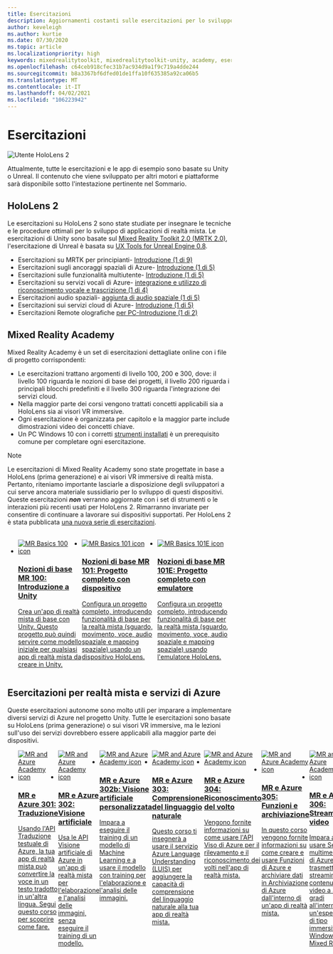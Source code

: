 ```yaml
---
title: Esercitazioni
description: Aggiornamenti costanti sulle esercitazioni per lo sviluppo di realtà mista offerte per HoloLens e i servizi di Azure.
author: keveleigh
ms.author: kurtie
ms.date: 07/30/2020
ms.topic: article
ms.localizationpriority: high
keywords: mixedrealitytoolkit, mixedrealitytoolkit-unity, academy, esercitazione, visore VR realtà mista, visore VR di windows mixed reality, visore per realtà virtuale, unity, unreal, HoloLens, ancoraggi nello spazio di Azure, servizi vocali di Azure
ms.openlocfilehash: c64ceb918cfec31b7ac934d9a1f9c719a4dde244
ms.sourcegitcommit: b8a3367bf6dfed01de1ffa10f635385a92ca06b5
ms.translationtype: MT
ms.contentlocale: it-IT
ms.lasthandoff: 04/02/2021
ms.locfileid: "106223942"
---
```

# <a name="tutorials"></a>Esercitazioni

![Utente HoloLens 2](images/08_Tutorials.png)

Attualmente, tutte le esercitazioni e le app di esempio sono basate su Unity o Unreal. Il contenuto che viene sviluppato per altri motori e piattaforme sarà disponibile sotto l'intestazione pertinente nel Sommario.

## <a name="hololens-2"></a>HoloLens 2 

Le esercitazioni su HoloLens 2 sono state studiate per insegnare le tecniche e le procedure ottimali per lo sviluppo di applicazioni di realtà mista. Le esercitazioni di Unity sono basate sul [Mixed Reality Toolkit 2.0 (MRTK 2.0)](https://github.com/microsoft/MixedRealityToolkit-Unity), l'esercitazione di Unreal è basata su [UX Tools for Unreal Engine 0.8](https://github.com/microsoft/MixedReality-UXTools-Unreal).

* Esercitazioni su MRTK per principianti- [Introduzione (1 di 9)](tutorials/mr-learning-base-01.md)
* Esercitazioni sugli ancoraggi spaziali di Azure- [Introduzione (1 di 5)](tutorials/mr-learning-asa-01.md)
* Esercitazioni sulle funzionalità multiutente- [Introduzione (1 di 5)](tutorials/mr-learning-sharing-01.md)
* Esercitazioni su servizi vocali di Azure- [integrazione e utilizzo di riconoscimento vocale e trascrizione (1 di 4)](tutorials/mrlearning-speechSDK-ch1.md)
* Esercitazioni audio spaziali- [aggiunta di audio spaziale (1 di 5)](tutorials/unity-spatial-audio-ch1.md)
* Esercitazioni sui servizi cloud di Azure- [Introduzione (1 di 5)](tutorials/mr-learning-azure-01.md)
* Esercitazioni Remote olografiche [per PC-Introduzione (1 di 2)](tutorials/mr-learning-pc-holographic-remoting-01.md)

## <a name="mixed-reality-academy"></a>Mixed Reality Academy 

Mixed Reality Academy è un set di esercitazioni dettagliate online con i file di progetto corrispondenti:

* Le esercitazioni trattano argomenti di livello 100, 200 e 300, dove: il livello 100 riguarda le nozioni di base dei progetti, il livello 200 riguarda i principali blocchi predefiniti e il livello 300 riguarda l'integrazione dei servizi cloud.
* Nella maggior parte dei corsi vengono trattati concetti applicabili sia a HoloLens sia ai visori VR immersive.
* Ogni esercitazione è organizzata per capitolo e la maggior parte include dimostrazioni video dei concetti chiave.
* Un PC Windows 10 con i corretti [strumenti installati](../install-the-tools.md) è un prerequisito comune per completare ogni esercitazione.

>[!NOTE]
>Le esercitazioni di Mixed Reality Academy sono state progettate in base a HoloLens (prima generazione) e ai visori VR immersive di realtà mista. Pertanto, riteniamo importante lasciarle a disposizione degli sviluppatori a cui serve ancora materiale sussidiario per lo sviluppo di questi dispositivi. Queste esercitazioni **_non_** verranno aggiornate con i set di strumenti o le interazioni più recenti usati per HoloLens 2. Rimarranno invariate per consentire di continuare a lavorare sui dispositivi supportati. Per HoloLens 2 è stata pubblicata [una nuova serie di esercitazioni](tutorials/mr-learning-base-01.md).

<br>
<ul id="cardtypes-W" class="cardsW panelContent" style="display: flex; margin-top: 0px;">
                            <li>
                                    <a href="tutorials/holograms-100.md" title="Nozioni di base MR 100" data-linktype="absolute-path">
                                    <div class="cardSize">
                                        <div class="cardPadding">
                                            <div class="card">
                                                <div class="cardImageOuter">
                                                    <div class="cardImage">
                                                        <img src="images/Holograms100.jpg" alt="MR Basics 100 icon">
                                                    </div>
                                                </div>
                                                <div class="cardText">
                                                    <h3>Nozioni di base MR 100: Introduzione a Unity</h3>
                                                    <p>Crea un'app di realtà mista di base con Unity. Questo progetto può quindi servire come modello iniziale per qualsiasi app di realtà mista da creare in Unity.</p>
                                                </div>
                                            </div>
                                        </div>
                                    </div>
                               </a>
                            </li>
                            <li>
                                  <a href="tutorials/holograms-101.md" title="Nozioni di base MR 101" data-linktype="absolute-path">
                                    <div class="cardSize">
                                        <div class="cardPadding">
                                            <div class="card">
                                                <div class="cardImageOuter">
                                                    <div class="cardImage">
                                                        <img src="images/Holograms101.jpg" alt="MR Basics 101 icon">
                                                    </div>
                                                </div>
                                                <div class="cardText">
                                                    <h3>Nozioni di base MR 101: Progetto completo con dispositivo</h3>
                                                    <p>Configura un progetto completo, introducendo funzionalità di base per la realtà mista (sguardo, movimento, voce, audio spaziale e mapping spaziale) usando un dispositivo HoloLens.</p>
                                                </div>
                                            </div>
                                        </div>
                                    </div>
                               </a>
                            </li>
                            <li>
                                <a href="tutorials/holograms-101e.md" title="Nozioni di base MR 101E" data-linktype="absolute-path">
                                    <div class="cardSize">
                                        <div class="cardPadding">
                                            <div class="card">
                                                <div class="cardImageOuter">
                                                    <div class="cardImage">
                                                        <img src="images/Holograms101E.jpg" alt="MR Basics 101E icon">
                                                    </div>
                                                </div>
                                                <div class="cardText">
                                                    <h3>Nozioni di base MR 101E: Progetto completo con emulatore</h3>
                                                    <p>Configura un progetto completo, introducendo funzionalità di base per la realtà mista (sguardo, movimento, voce, audio spaziale e mapping spaziale) usando l'emulatore HoloLens.</p>
                                                </div>
                                            </div>
                                        </div>
                                    </div>
                                  </a>
                            </li>
</ul>

## <a name="mixed-reality-and-azure-services-tutorials"></a>Esercitazioni per realtà mista e servizi di Azure

Queste esercitazioni autonome sono molto utili per imparare a implementare diversi servizi di Azure nel progetto Unity. Tutte le esercitazioni sono basate su HoloLens (prima generazione) o sui visori VR immersive, ma le lezioni sull'uso dei servizi dovrebbero essere applicabili alla maggior parte dei dispositivi.

<ul id="cardtypes-W" class="cardsW panelContent" style="display: flex; margin-top: 0px;">
    <li>
                                   <a href="tutorials/mr-azure-301.md" title="MR e Azure 301" data-linktype="absolute-path">
                              <div class="cardSize">
                                  <div class="cardPadding">
                                      <div class="card">
                                          <div class="cardImageOuter">
                                              <div class="cardImage">
                                                  <img src="images/MR-Azure-AcademyTile.jpg" alt="MR and Azure Academy icon">
                                              </div>
                                          </div>
                                          <div class="cardText">
                                              <h3>MR e Azure 301: Traduzione</h3>
                                              <p>Usando l'API Traduzione testuale di Azure, la tua app di realtà mista può convertire la voce in un testo tradotto in un'altra lingua. Segui questo corso per scoprire come fare.</p>
                                          </div>
                                      </div>
                                  </div>
                              </div>
                              </a>
                            </li>
                                 <li>
                                   <a href="tutorials/mr-azure-302.md" title="MR e Azure 302" data-linktype="absolute-path">
                              <div class="cardSize">
                                  <div class="cardPadding">
                                      <div class="card">
                                          <div class="cardImageOuter">
                                              <div class="cardImage">
                                                  <img src="images/MR-Azure-AcademyTile.jpg" alt="MR and Azure Academy icon">
                                              </div>
                                          </div>
                                          <div class="cardText">
                                              <h3>MR e Azure 302: Visione artificiale</h3>
                                              <p>Usa le API Visione artificiale di Azure in un'app di realtà mista per l'elaborazione e l'analisi delle immagini, senza eseguire il training di un modello.</p>
                                          </div>
                                      </div>
                                  </div>
                              </div>
                              </a>
                            </li>
                                 <li>
                                   <a href="tutorials/mr-azure-302b.md" title="MR e Azure 302b" data-linktype="absolute-path">
                              <div class="cardSize">
                                  <div class="cardPadding">
                                      <div class="card">
                                          <div class="cardImageOuter">
                                              <div class="cardImage">
                                                  <img src="images/MR-Azure-AcademyTile.jpg" alt="MR and Azure Academy icon">
                                              </div>
                                          </div>
                                          <div class="cardText">
                                              <h3>MR e Azure 302b: Visione artificiale personalizzata</h3>
                                              <p>Impara a eseguire il training di un modello di Machine Learning e a usare il modello con training per l'elaborazione e l'analisi delle immagini.</p>
                                          </div>
                                      </div>
                                  </div>
                              </div>
                              </a>
                            </li>                            
                                 <li>
                                   <a href="tutorials/mr-azure-303.md" title="MR e Azure 303" data-linktype="absolute-path">
                              <div class="cardSize">
                                  <div class="cardPadding">
                                      <div class="card">
                                          <div class="cardImageOuter">
                                              <div class="cardImage">
                                                  <img src="images/MR-Azure-AcademyTile.jpg" alt="MR and Azure Academy icon">
                                              </div>
                                          </div>
                                          <div class="cardText">
                                              <h3>MR e Azure 303: Comprensione del linguaggio naturale</h3>
                                              <p>Questo corso ti insegnerà a usare il servizio Azure Language Understanding (LUIS) per aggiungere la capacità di comprensione del linguaggio naturale alla tua app di realtà mista.</p>
                                          </div>
                                      </div>
                                  </div>
                              </div>
                              </a>
                            </li>
                                 <li>
                                   <a href="tutorials/mr-azure-304.md" title="MR e Azure 304" data-linktype="absolute-path">
                              <div class="cardSize">
                                  <div class="cardPadding">
                                      <div class="card">
                                          <div class="cardImageOuter">
                                              <div class="cardImage">
                                                  <img src="images/MR-Azure-AcademyTile.jpg" alt="MR and Azure Academy icon">
                                              </div>
                                          </div>
                                          <div class="cardText">
                                              <h3>MR e Azure 304: Riconoscimento del volto</h3>
                                              <p>Vengono fornite informazioni su come usare l'API Viso di Azure per il rilevamento e il riconoscimento dei volti nell'app di realtà mista.</p>
                                          </div>
                                      </div>
                                  </div>
                              </div>
                              </a>
                            </li>
                                 <li>
                                   <a href="tutorials/mr-azure-305.md" title="MR e Azure 305" data-linktype="absolute-path">
                              <div class="cardSize">
                                  <div class="cardPadding">
                                      <div class="card">
                                          <div class="cardImageOuter">
                                              <div class="cardImage">
                                                  <img src="images/MR-Azure-AcademyTile.jpg" alt="MR and Azure Academy icon">
                                              </div>
                                          </div>
                                          <div class="cardText">
                                              <h3>MR e Azure 305: Funzioni e archiviazione</h3>
                                              <p>In questo corso vengono fornite informazioni su come creare e usare Funzioni di Azure e archiviare dati in Archiviazione di Azure dall'interno di un'app di realtà mista.</p>
                                          </div>
                                      </div>
                                  </div>
                              </div>
                              </a>
                            </li>
                                 <li>
                                   <a href="tutorials/mr-azure-306.md" title="MR e Azure 306" data-linktype="absolute-path">
                              <div class="cardSize">
                                  <div class="cardPadding">
                                      <div class="card">
                                          <div class="cardImageOuter">
                                              <div class="cardImage">
                                                  <img src="images/MR-Azure-AcademyTile.jpg" alt="MR and Azure Academy icon">
                                              </div>
                                          </div>
                                          <div class="cardText">
                                              <h3>MR e Azure 306: Streaming video</h3>
                                              <p>Impara a usare Servizi multimediali di Azure per trasmettere in streaming contenuti video a 360 gradi all'interno di un'esperienza di tipo immersive di Windows Mixed Reality.</p>
                                          </div>
                                      </div>
                                  </div>
                              </div>
                              </a>
                            </li>
                                 <li>
                                   <a href="tutorials/mr-azure-307.md" title="MR e Azure 307" data-linktype="absolute-path">
                              <div class="cardSize">
                                  <div class="cardPadding">
                                      <div class="card">
                                          <div class="cardImageOuter">
                                              <div class="cardImage">
                                                  <img src="images/MR-Azure-AcademyTile.jpg" alt="MR and Azure Academy icon">
                                              </div>
                                          </div>
                                          <div class="cardText">
                                              <h3>MR e Azure 307: Machine Learning</h3>
                                              <p>Sfrutta i vantaggi di Azure Machine Learning Studio (versione classica) all'interno dell'app di realtà mista per distribuire una vasta serie di algoritmi di Machine Learning (ML).</p>
                                          </div>
                                      </div>
                                  </div>
                              </div>
                              </a>
                            </li>
                                 <li>
                                   <a href="tutorials/mr-azure-308.md" title="MR e Azure 308" data-linktype="absolute-path">
                              <div class="cardSize">
                                  <div class="cardPadding">
                                      <div class="card">
                                          <div class="cardImageOuter">
                                              <div class="cardImage">
                                                  <img src="images/MR-Azure-AcademyTile.jpg" alt="MR and Azure Academy icon">
                                              </div>
                                          </div>
                                          <div class="cardText">
                                              <h3>MR e Azure 308: Notifiche tra più dispositivi</h3>
                                              <p>In questo corso imparerai a usare diversi servizi di Azure per inviare notifiche push e modifiche di scena da un'app per PC a un'app di realtà mista.</p>
                                          </div>
                                      </div>
                                  </div>
                              </div>
                              </a>
                            </li>
                                 <li>
                                   <a href="tutorials/mr-azure-309.md" title="MR e Azure 309" data-linktype="absolute-path">
                              <div class="cardSize">
                                  <div class="cardPadding">
                                      <div class="card">
                                          <div class="cardImageOuter">
                                              <div class="cardImage">
                                                  <img src="images/MR-Azure-AcademyTile.jpg" alt="MR and Azure Academy icon">
                                              </div>
                                          </div>
                                          <div class="cardText">
                                              <h3>MR e Azure 309: Application Insights</h3>
                                              <p>Usa il servizio Azure Application Insights per raccogliere i dati analitici sul comportamento dell'utente all'interno di un'app di realtà mista.</p>
                                          </div>
                                      </div>
                                  </div>
                              </div>
                              </a>
                            </li> 
                                 <li>
                                   <a href="tutorials/mr-azure-310.md" title="MR e Azure 310" data-linktype="absolute-path">
                              <div class="cardSize">
                                  <div class="cardPadding">
                                      <div class="card">
                                          <div class="cardImageOuter">
                                              <div class="cardImage">
                                                  <img src="images/MR-Azure-AcademyTile.jpg" alt="MR and Azure Academy icon">
                                              </div>
                                          </div>
                                          <div class="cardText">
                                              <h3>MR e Azure 310: Rilevamento di oggetti</h3>
                                              <p>Esegui il training di un modello di Machine Learning e usa il modello con training per riconoscere gli oggetti simili e le rispettive posizioni nel mondo fisico.</p>
                                          </div>
                                      </div>
                                  </div>
                              </div>
                              </a>
                            </li> 
                                 <li>
                                   <a href="tutorials/mr-azure-311.md" title="MR e Azure 311" data-linktype="absolute-path">
                              <div class="cardSize">
                                  <div class="cardPadding">
                                      <div class="card">
                                          <div class="cardImageOuter">
                                              <div class="cardImage">
                                                  <img src="images/MR-Azure-AcademyTile.jpg" alt="MR and Azure Academy icon">
                                              </div>
                                          </div>
                                          <div class="cardText">
                                              <h3>MR e Azure 311: Microsoft Graph</h3>
                                              <p>Impara a connetterti ai servizi Microsoft Graph dall'interno di un'app di realtà mista.</p>
                                          </div>
                                      </div>
                                  </div>
                              </div>
                              </a>
                            </li> 
                                 <li>
                                   <a href="tutorials/mr-azure-312.md" title="MR e Azure 312" data-linktype="absolute-path">
                              <div class="cardSize">
                                  <div class="cardPadding">
                                      <div class="card">
                                          <div class="cardImageOuter">
                                              <div class="cardImage">
                                                  <img src="images/MR-Azure-AcademyTile.jpg" alt="MR and Azure Academy icon">
                                              </div>
                                          </div>
                                          <div class="cardText">
                                              <h3>MR e Azure 312: Integrazione di bot</h3>
                                              <p>Crea e distribuisci un bot con Microsoft Bot Framework v4 e comunica con il bot in un'app di realtà mista.</p>
                                          </div>
                                      </div>
                                  </div>
                              </div>
                              </a>
                            </li> 
                                 <li>
                                   <a href="tutorials/mr-azure-313.md" title="MR e Azure 313" data-linktype="absolute-path">
                              <div class="cardSize">
                                  <div class="cardPadding">
                                      <div class="card">
                                          <div class="cardImageOuter">
                                              <div class="cardImage">
                                                  <img src="images/MR-Azure-AcademyTile.jpg" alt="MR and Azure Academy icon">
                                              </div>
                                          </div>
                                          <div class="cardText">
                                              <h3>MR e Azure 313: Servizio Hub IoT</h3>
                                              <p>Impara a implementare il servizio Hub IoT di Azure in una macchina virtuale e visualizzare i dati in HoloLens.</p>
                                          </div>
                                      </div>
                                  </div>
                              </div>
                              </a>
                            </li> 
</ul>
